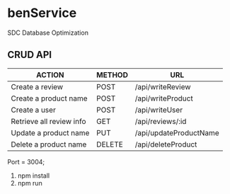 # benService

SDC Database Optimization

## CRUD API
ACTION|METHOD|URL
------|------|---
Create a review | POST | /api/writeReview
Create a product name | POST | /api/writeProduct
Create a user | POST | /api/writeUser
Retrieve all review info | GET | /api/reviews/:id
Update a product name | PUT | /api/updateProductName
Delete a product name | DELETE | /api/deleteProduct

Port = 3004;

1) npm install
2) npm run 